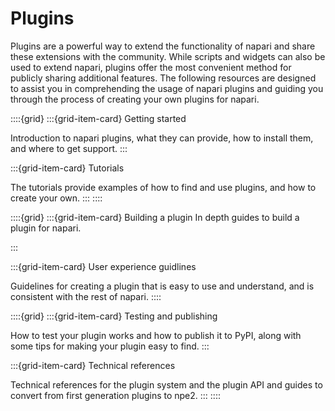 # Plugins

Plugins are a powerful way to extend the functionality of napari and share these extensions with the community.
While scripts and widgets can also be used to extend napari, plugins offer the most convenient method for publicly sharing additional features.
The following resources are designed to assist you in comprehending the usage of napari plugins and guiding you through the process of creating your own plugins for napari.

::::{grid}
:::{grid-item-card} Getting started

Introduction to napari plugins, what they can provide,
how to install them, and where to get support.
:::

:::{grid-item-card} Tutorials

The tutorials provide examples of how to find and use plugins,
and how to create your own.
:::
::::

::::{grid}
:::{grid-item-card} Building a plugin
In depth guides to build a plugin for napari.

:::

:::{grid-item-card} User experience guidlines

Guidelines for creating a plugin that is easy to use and understand,
and is consistent with the rest of napari.
::::

::::{grid}
:::{grid-item-card} Testing and publishing

How to test your plugin works and how to publish it to PyPI,
along with some tips for making your plugin easy to find.
:::

:::{grid-item-card} Technical references

Technical references for the plugin system and the plugin API
and guides to convert from first generation plugins to npe2.
:::
::::